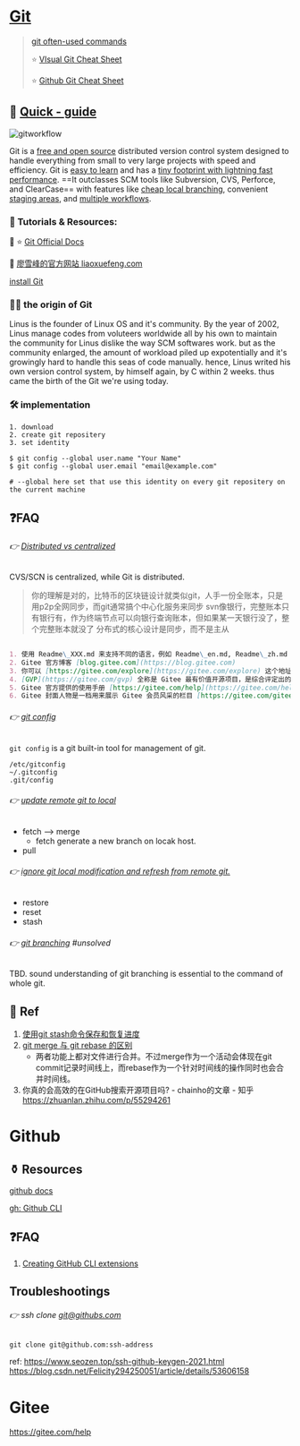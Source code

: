# [Git](https://git-scm.com)

 > [git often-used commands](https://www.ruanyifeng.com/blog/2015/12/git-cheat-sheet.html)
 >
 > ⭐️ [VIsual Git Cheat Sheet](https://ndpsoftware.com/git-cheatsheet.html#loc=workspace;)  
 >
 > ⭐️ [Github Git Cheat Sheet](https://training.github.com)



## 🧭 [Quick - guide](https://git-scm.com/book/en/v2)

![gitworkflow](../../../../Assets/Pics/gitworkflow.png)



Git is a [free and open source](https://git-scm.com/about/free-and-open-source) distributed version control system designed to handle everything from small to very large projects with speed and efficiency.
Git is [easy to learn](https://git-scm.com/doc) and has a [tiny footprint with lightning fast performance](https://git-scm.com/about/small-and-fast). ==It outclasses SCM tools like Subversion, CVS, Perforce, and ClearCase== with features like [cheap local branching](https://git-scm.com/about/branching-and-merging), convenient [staging areas](https://git-scm.com/about/staging-area), and [multiple workflows](https://git-scm.com/about/distributed).



### 🥅 Tutorials & Resources:

📂 ⭐️ [Git Official Docs](https://git-scm.com/doc)

📖 [廖雪峰的官方网站 liaoxuefeng.com](https://www.liaoxuefeng.com/wiki/896043488029600/898732864121440)

 [install Git](https://git-scm.com/book/it/v2/Per-Iniziare-Installing-Git)



### 👼🏻 the origin of Git

Linus is the founder of Linux OS and it's community. By the year of 2002, Linus manage codes from voluteers worldwide all by his own to maintain the community for Linus dislike the way  SCM softwares work. but as the community enlarged, the amount of workload piled up expotentially and it's growingly hard to handle this seas of code manually. hence, Linus writed his own version control system, by himself again, by C within 2 weeks. thus came the birth of the Git we're using today.



### 🛠 implementation

    1. download
    2. create git repositery
    3. set identity

```shell
$ git config --global user.name "Your Name"
$ git config --global user.email "email@example.com"

# --global here set that use this identity on every git repositery on the current machine 
```



## ❓FAQ

###### 👉 [Distributed vs centralized](https://www.liaoxuefeng.com/wiki/896043488029600/896202780297248#0)

CVS/SCN is centralized, while Git is distributed. 

> 你的理解是对的，比特币的区块链设计就类似git，人手一份全账本，只是用p2p全网同步，而git通常搞个中心化服务来同步
> svn像银行，完整账本只有银行有，作为终端节点可以向银行查询账本，但如果某一天银行没了，整个完整账本就没了
> 分布式的核心设计是同步，而不是主从


 ```markdown
   
1. 使用 Readme\_XXX.md 来支持不同的语言，例如 Readme\_en.md, Readme\_zh.md  
2. Gitee 官方博客 [blog.gitee.com](https://blog.gitee.com)  
3. 你可以 [https://gitee.com/explore](https://gitee.com/explore) 这个地址来了解 Gitee 上的优秀开源项目  
4. [GVP](https://gitee.com/gvp) 全称是 Gitee 最有价值开源项目，是综合评定出的优秀开源项目  
5. Gitee 官方提供的使用手册 [https://gitee.com/help](https://gitee.com/help)  
6. Gitee 封面人物是一档用来展示 Gitee 会员风采的栏目 [https://gitee.com/gitee-stars/](https://gitee.com/gitee-stars/)
 ```



###### 👉 [git config](https://blog.csdn.net/joe_007/article/details/7276195)

` git config ` is a git built-in tool for management of git.

 ```shell
 /etc/gitconfig
 ~/.gitconfig
 .git/config
 ```



###### 👉 [update remote git to local](https://www.cnblogs.com/sxy370921/p/11734612.html)

 + fetch --> merge
	+ fetch generate a new branch on locak host.
+ pull



###### 👉 [ignore git local modification and refresh from remote git.](https://blog.csdn.net/haoaiqian/article/details/78284337)

+ restore
+ reset
+ stash



###### 👉 [git branching](https://git-scm.com/book/en/v2/Git-Branching-Branches-in-a-Nutshell) #unsolved

 TBD. 
 sound understanding of git branching is essential to the command of whole git.  



## 🔗 Ref

1. [使用git stash命令保存和恢复进度](https://blog.csdn.net/daguanjia11/article/details/73810577)
2. [git merge 与 git rebase 的区别](https://blog.csdn.net/michaelshare/article/details/79108233)
   - 两者功能上都对文件进行合并。不过merge作为一个活动会体现在git commit记录时间线上，而rebase作为一个针对时间线的操作同时也会合并时间线。
3. 你真的会高效的在GitHub搜索开源项目吗? - chainho的文章 - 知乎 https://zhuanlan.zhihu.com/p/55294261





# Github

## ⚱️ Resources

[github docs](https://docs.github.com/en)

[gh: Github CLI](https://cli.github.com/manual/gh)



## ❓FAQ

1. [Creating GitHub CLI extensions](https://docs.github.com/en/github-cli/github-cli/creating-github-cli-extensions)



## Troubleshootings

###### 👉 ssh clone git@githubs.com

```shell
git clone git@github.com:ssh-address
```

ref: 
https://www.seozen.top/ssh-github-keygen-2021.html
https://blog.csdn.net/Felicity294250051/article/details/53606158



# Gitee

https://gitee.com/help

 